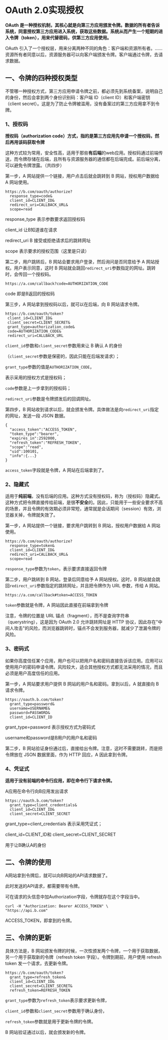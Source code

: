 # OAuth 2.0实现授权

**OAuth 是一种授权机制，其核心就是向第三方应用颁发令牌。数据的所有者告诉系统，同意授权第三方应用进入系统，获取这些数据。系统从而产生一个短期的进入令牌（token），用来代替密码，供第三方应用使用。**

OAuth 引入了一个授权层，用来分离两种不同的角色：客户端和资源所有者。......资源所有者同意以后，资源服务器可以向客户端颁发令牌。客户端通过令牌，去请求数据。

## 一、令牌的四种授权类型

不管哪一种授权方式，第三方应用申请令牌之前，都必须先到系统备案，说明自己的身份，然后会拿到两个身份识别码：客户端 ID（client ID）和客户端密钥（client secret）。这是为了防止令牌被滥用，没有备案过的第三方应用拿不到令牌。

### 1、授权码

**授权码（authorization code）方式，指的是第三方应用先申请一个授权码，然后再用该码获取令牌**

这种方式较为常用，安全性高，适用于那些**有后端**的web应用。授权码通过前端传送，而令牌存储在后端，且所有与资源服务器的通信都在后端完成。前后端分离，可以避免令牌泄露。（共四步）



第一步，A 网站提供一个链接，用户点击后就会跳转到 B 网站，授权用户数据给 A 网站使用。

```
https://b.com/oauth/authorize?
  response_type=code&
  client_id=CLIENT_ID&
  redirect_uri=CALLBACK_URL&
  scope=read
```

response_type 表示参数要求返回授权码

client_id 让B知道谁在请求

redirect_uri B 接受或拒绝请求后的跳转网址

scope 表示要求的授权范围（这里是只读）



第二步，用户跳转后，B 网站会要求用户登录，然后询问是否同意给予 A 网站授权。用户表示同意，这时 B 网站就会跳回`redirect_uri`参数指定的网址。跳转时，会传回一个授权码。

```
https://a.com/callback?code=AUTHORIZATION_CODE
```

code 即是B返回的授权码



第三步，A 网站拿到授权码以后，就可以在后端，向 B 网站请求令牌。

```
https://b.com/oauth/token?
 client_id=CLIENT_ID&
 client_secret=CLIENT_SECRET&
 grant_type=authorization_code&
 code=AUTHORIZATION_CODE&
 redirect_uri=CALLBACK_URL
```

`client_id`参数和`client_secret`参数用来让 B 确认 A 的身份

（`client_secret`参数是保密的，因此只能在后端发请求）；

`grant_type`参数的值是`AUTHORIZATION_CODE`，

表示采用的授权方式是授权码；

`code`参数是上一步拿到的授权码；

`redirect_uri`参数是令牌颁发后的回调网址。



第四步，B 网站收到请求以后，就会颁发令牌。具体做法是向`redirect_uri`指定的网址，发送一段 JSON 数据。

```
{    
  "access_token":"ACCESS_TOKEN",
  "token_type":"bearer",
  "expires_in":2592000,
  "refresh_token":"REFRESH_TOKEN",
  "scope":"read",
  "uid":100101,
  "info":{...}
}
```

`access_token`字段就是令牌，A 网站在后端拿到了。

### 2、隐藏式

适用于**纯前端**，没有后端的应用。这种方式没有授权码，称为（授权码）隐藏式。这种方式把令牌直接传给前端，是很**不安全**的。因此，只能用于一些安全要求不高的场景，并且令牌的有效期必须非常短，通常就是会话期间（session）有效，浏览器关掉，令牌就失效了。

第一步，A 网站提供一个链接，要求用户跳转到 B 网站，授权用户数据给 A 网站使用。

```
https://b.com/oauth/authorize?
  response_type=token&
  client_id=CLIENT_ID&
  redirect_uri=CALLBACK_URL&
  scope=read
```

`response_type`参数为`token`，表示要求直接返回令牌



第二步，用户跳转到 B 网站，登录后同意给予 A 网站授权。这时，B 网站就会跳回`redirect_uri`参数指定的跳转网址，并且把令牌作为 URL 参数，传给 A 网站。

```
https://a.com/callback#token=ACCESS_TOKEN
```

`token`参数就是令牌，A 网站因此直接在前端拿到令牌



注意，令牌的位置是 URL 锚点（fragment），而不是查询字符串（querystring），这是因为 OAuth 2.0 允许跳转网址是 HTTP 协议，因此存在"中间人攻击"的风险，而浏览器跳转时，锚点不会发到服务器，就减少了泄漏令牌的风险。

### 3、密码式

如果你高度信任某个应用，用户也可以把用户名和密码直接告诉该应用。应用可以使用用户的密码申请令牌。风险较大，适合其他授权方式都无法采用的情况，而且必须是用户高度信任的应用。

第一步，A 网站要求用户提供 B 网站的用户名和密码。拿到以后，A 就直接向 B 请求令牌。

```
https://oauth.b.com/token?
  grant_type=password&
  username=USERNAME&
  password=PASSWORD&
  client_id=CLIENT_ID
```

grant_type=password 表示授权方式为密码式

username和password是B用户的用户名和密码

第二步，B 网站验证身份通过后，直接给出令牌。注意，这时不需要跳转，而是把令牌放在 JSON 数据里面，作为 HTTP 回应，A 因此拿到令牌。



### 4、凭证式

**适用于没有前端的命令行应用，即在命令行下请求令牌。**

A应用在命令行向B应用发出请求

```
https://oauth.b.com/token?
  grant_type=client_credentials&
  client_id=CLIENT_ID&
  client_secret=CLIENT_SECRET
```

grant_type=client_credentials  表示采用凭证式；

client_id=CLIENT_ID和 client_secret=CLIENT_SECRET 

用于让B确认A的身份

## 二、令牌的使用

A网站拿到令牌后，就可以向B网站的API请求数据了。

此时发送的API请求，都需要带有令牌。

可在请求的头信息中加Authorization字段，令牌就存在这个字段当中。

```
curl -H "Authorization: Bearer ACCESS_TOKEN" \
"https://api.b.com"
```

ACCESS_TOKEN，即拿到的令牌。

## 三、令牌的更新

具体方法是，B 网站颁发令牌的时候，一次性颁发两个令牌，一个用于获取数据，另一个用于获取新的令牌（refresh token 字段）。令牌到期前，用户使用 refresh token 发一个请求，去更新令牌。

```
https://b.com/oauth/token?
  grant_type=refresh_token&
  client_id=CLIENT_ID&
  client_secret=CLIENT_SECRET&
  refresh_token=REFRESH_TOKEN
```

`grant_type`参数为`refresh_token`表示要求更新令牌，

`client_id`参数和`client_secret`参数用于确认身份，

`refresh_token`参数就是用于更新令牌的令牌。

B 网站验证通过以后，就会颁发新的令牌。